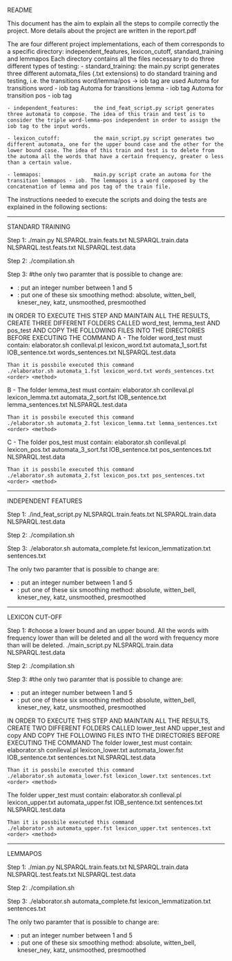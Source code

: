 README

This document has the aim to explain all the steps to compile correctly the project. More details about the project are written in the report.pdf

The are four different project implementations, each of them corresponds to a specific directory: independent_features, lexicon_cutoff, standard_training and lemmapos
Each directory contains all the files necessary to do three different types of testing:
	- standard_training:		the main.py script generates three different automata_files (.txt extensions) to do standard training and testing, i.e. the transitions word/lemma/pos -> iob tag are used 
								Automa for transitions word - iob tag
								Automa for transitions lemma - iob tag
								Automa for transition pos - iob tag

	- independent_features:		the ind_feat_script.py script generates three automata to compose. The idea of this train and test is to consider the triple word-lemma-pos independent in order to assign the iob tag to the input words.

	- lexicon_cutoff:			the main_script.py script generates two different automata, one for the upper bound case and the other for the lower bound case. The idea of this train and test is to delete from the automa all the words that have a certain frequency, greater o less than a certain value.

	- lemmapos:					main.py script crate an automa for the transition lemmapos - iob. The lemmapos is a word composed by the concatenation of lemma and pos tag of the train file.

The instructions needed to execute the scripts and doing the tests are explained in the following sections:

-------------------------------------------------------------------------------------------------------------------------------------------------------------------------------------------------

STANDARD TRAINING

Step 1:
./main.py NLSPARQL.train.feats.txt NLSPARQL.train.data NLSPARQL.test.feats.txt NLSPARQL.test.data

Step 2:
./compilation.sh

Step 3: 
#the only two paramter that is possible to change are:
 - 	<order>:	put an integer number between 1 and 5
 -  <method>:	put one of these six smoothing method: absolute, witten_bell, kneser_ney, katz, unsmoothed, presmoothed

 IN ORDER TO EXECUTE THIS STEP AND MAINTAIN ALL THE RESULTS, CREATE THREE DIFFERENT FOLDERS CALLED word_test, lemma_test AND pos_test AND COPY THE FOLLOWING FILES INTO THE DIRECTORIES BEFORE EXECUTING THE COMMAND
 A - The folder word_test must contain:
 	elaborator.sh
 	conlleval.pl
 	lexicon_word.txt
 	automata_1_sort.fst
 	IOB_sentence.txt
 	words_sentences.txt
 	NLSPARQL.test.data

 	Than it is possbile executed this command
	./elaborator.sh automata_1.fst lexicon_word.txt words_sentences.txt <order> <method>

 B - The folder lemma_test must contain:
 	elaborator.sh
 	conlleval.pl
 	lexicon_lemma.txt
 	automata_2_sort.fst
 	IOB_sentence.txt
 	lemma_sentences.txt
 	NLSPARQL.test.data

 	Than it is possbile executed this command
	./elaborator.sh automata_2.fst lexicon_lemma.txt lemma_sentences.txt <order> <method>

 C - The folder pos_test must contain:
 	elaborator.sh
 	conlleval.pl
 	lexicon_pos.txt
 	automata_3_sort.fst
 	IOB_sentence.txt
 	pos_sentences.txt
 	NLSPARQL.test.data

 	Than it is possbile executed this command
	./elaborator.sh automata_2.fst lexicon_pos.txt pos_sentences.txt <order> <method>


-----------------------------------------------------------------------------------------------------------------------------------------------------------------------------------------------

INDEPENDENT FEATURES 

Step 1:
./ind_feat_script.py  NLSPARQL.train.feats.txt NLSPARQL.train.data NLSPARQL.test.data

Step 2:
./compilation.sh

Step 3:
./elaborator.sh automata_complete.fst lexicon_lemmatization.txt sentences.txt <order> <method>
 
The only two paramter that is possible to change are:
 - 	<order>:	put an integer number between 1 and 5
 -  <method>:	put one of these six smoothing method: absolute, witten_bell, kneser_ney, katz, unsmoothed, presmoothed



------------------------------------------------------------------------------------------------------------------------------------------------------------------------------------------------

LEXICON CUT-OFF

Step 1:
#choose a lower bound and an upper bound. All the words with frequency lower than <lower-bound> will be deleted and all the word with frequency more than <upper-bound> will be deleted.
./main_script.py NLSPARQL.train.data NLSPARQL.test.data <lower-bound> <upper-bound>

Step 2:
./compilation.sh

Step 3: 
#the only two paramter that is possible to change are:
 - 	<order>:	put an integer number between 1 and 5
 -  <method>:	put one of these six smoothing method: absolute, witten_bell, kneser_ney, katz, unsmoothed, presmoothed

 IN ORDER TO EXECUTE THIS STEP AND MAINTAIN ALL THE RESULTS, CREATE TWO DIFFERENT FOLDERS CALLED lower_test AND upper_test and copy AND COPY THE FOLLOWING FILES INTO THE DIRECTORIES BEFORE EXECUTING THE COMMAND
 The folder lower_test must contain:
 	elaborator.sh
 	conlleval.pl
 	lexicon_lower.txt
 	automata_lower.fst
 	IOB_sentence.txt
 	sentences.txt
 	NLSPARQL.test.data

 	Than it is possbile executed this command
	./elaborator.sh automata_lower.fst lexicon_lower.txt sentences.txt <order> <method>

 The folder upper_test must contain:
 	elaborator.sh
 	conlleval.pl
 	lexicon_upper.txt
 	automata_upper.fst
 	IOB_sentence.txt
 	sentences.txt
 	NLSPARQL.test.data

 	Than it is possbile executed this command
	./elaborator.sh automata_upper.fst lexicon_upper.txt sentences.txt <order> <method>

--------------------------------------------------------------------------------------------------------------------------------------------------------------------------------------------------


LEMMAPOS

Step 1:
./mian.py  NLSPARQL.train.feats.txt NLSPARQL.train.data NLSPARQL.test.feats.txt NLSPARQL.test.data

Step 2:
./compilation.sh

Step 3: 
./elaborator.sh automata_complete.fst lexicon_lemmatization.txt sentences.txt <order> <method>

The only two paramter that is possible to change are:
 - 	<order>:	put an integer number between 1 and 5
 -  <method>:	put one of these six smoothing method: absolute, witten_bell, kneser_ney, katz, unsmoothed, presmoothed
